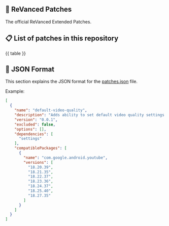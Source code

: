 ## 🧩 ReVanced Patches

The official ReVanced Extended Patches.

## 📋 List of patches in this repository

{{ table }}

## 📝 JSON Format

This section explains the JSON format for the [patches.json](patches.json) file.

Example:

```json
[
  {
    "name": "default-video-quality",
    "description": "Adds ability to set default video quality settings.",
    "version": "0.0.1",
    "excluded": false,
    "options": [],
    "dependencies": [
      "settings"
    ],
    "compatiblePackages": [
      {
        "name": "com.google.android.youtube",
        "versions": [
          "18.20.39",
          "18.21.35",
          "18.22.37",
          "18.23.36",
          "18.24.37",
          "18.25.40",
          "18.27.35"
        ]
      }
    ]
  }
]
```